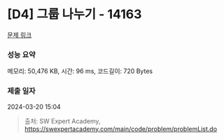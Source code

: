 # [D4] 그룹 나누기 - 14163 

[문제 링크](https://swexpertacademy.com/main/code/problem/problemDetail.do?contestProbId=AX--pdmaF9YDFARi) 

### 성능 요약

메모리: 50,476 KB, 시간: 96 ms, 코드길이: 720 Bytes

### 제출 일자

2024-03-20 15:04



> 출처: SW Expert Academy, https://swexpertacademy.com/main/code/problem/problemList.do